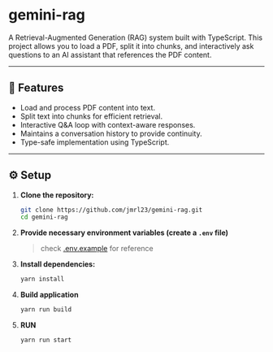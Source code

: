# gemini-rag

A Retrieval-Augmented Generation (RAG) system built with TypeScript. This project allows you to load a PDF, split it into chunks, and interactively ask questions to an AI assistant that references the PDF content.

---

## 🧱 Features

- Load and process PDF content into text.
- Split text into chunks for efficient retrieval.
- Interactive Q&A loop with context-aware responses.
- Maintains a conversation history to provide continuity.
- Type-safe implementation using TypeScript.

---

## ⚙️ Setup

1. **Clone the repository:**

   ```bash
   git clone https://github.com/jmrl23/gemini-rag.git
   cd gemini-rag
   ```

1. **Provide necessary environment variables (create a `.env` file)**

   > check [.env.example](https://github.com/jmrl23/gemini-rag/blob/main/.env.example) for reference

1. **Install dependencies:**

   ```bash
   yarn install
   ```

1. **Build application**

   ```bash
   yarn run build
   ```

1. **RUN**
   ```
   yarn run start
   ```
